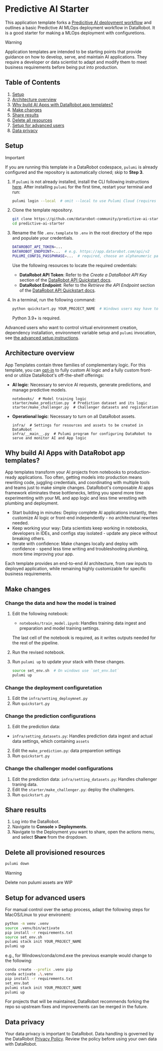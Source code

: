 # Predictive AI Starter

This application template forks a [Predicitive AI deployment workflow](https://github.com/datarobot-community/predictive-ai-starter/tree/main) and outlines a basic Predictive AI MLOps deployment workflow in DataRobot. It is a good starter for making a MLOps deployment with configuretions. 

> [!WARNING]
> Application templates are intended to be starting points that provide guidance on how to develop, serve, and maintain AI applications.
> They require a developer or data scientist to adapt and modify them to meet business requirements before being put into production.

## Table of Contents
1. [Setup](#setup)
2. [Architecture overview](#architecture-overview)
3. [Why build AI Apps with DataRobot app templates?](#why-build-ai-apps-with-datarobot-app-templates)
4. [Make changes](#make-changes)
5. [Share results](#share-results)
6. [Delete all resources](#delete-all-provisioned-resources)
7. [Setup for advanced users](#setup-for-advanced-users)
8. [Data privacy](#data-privacy)

## Setup

> [!IMPORTANT]  
> If you are running this template in a DataRobot codespace, `pulumi` is already configured and the repository is automatically cloned;
> skip to **Step 3**.

1. If `pulumi` is not already installed, install the CLI following instructions [here](https://www.pulumi.com/docs/iac/download-install/).
   After installing `pulumi` for the first time, restart your terminal and run:

   ```sh
   pulumi login --local  # omit --local to use Pulumi Cloud (requires separate account)
   ```

2. Clone the template repository.

   ```sh
   git clone https://github.com/datarobot-community/predictive-ai-starter
   cd predictive-ai-starter
   ```

3. Rename the file `.env.template` to `.env` in the root directory of the repo and populate your credentials.

   ```sh
   DATAROBOT_API_TOKEN=...
   DATAROBOT_ENDPOINT=...  # e.g. https://app.datarobot.com/api/v2
   PULUMI_CONFIG_PASSPHRASE=...  # required, choose an alphanumeric passphrase to be used for encrypting pulumi config
   ```
   Use the following resources to locate the required credentials:
   - **DataRobot API Token**: Refer to the *Create a DataRobot API Key* section of the [DataRobot API Quickstart docs](https://docs.datarobot.com/en/docs/api/api-quickstart/index.html#create-a-datarobot-api-key).
   - **DataRobot Endpoint**: Refer to the *Retrieve the API Endpoint* section of the [DataRobot API Quickstart docs](https://docs.datarobot.com/en/docs/api/api-quickstart/index.html#retrieve-the-api-endpoint).

4. In a terminal, run the following command:

   ```sh
   python quickstart.py YOUR_PROJECT_NAME  # Windows users may have to use `py` instead of `python`
   ```
   Python 3.9+ is required.

Advanced users who want to control virtual environment creation, dependency installation, environment variable setup
and `pulumi` invocation, see [the advanced setup instructions](#setup-for-advanced-users).

## Architecture overview

App Templates contain three families of complementary logic. For this template, you can [opt-in](#make-changes) to fully 
custom AI logic and a fully custom front-end or utilize DataRobot's off-the-shelf offerings:

- **AI logic**: Necessary to service AI requests, generate predictions, and manage predictive models.

  ```
  notebooks/  # Model training logic
  starter/make_prediction.py  # Prediction dataset and its logic
  starter/make_challenger.py  # Challenger datasets and registeration  
  ```

- **Operational logic**: Necessary to turn on all DataRobot assets.
  ```
  infra/  # Settings for resources and assets to be created in DataRobot
  infra/__main__.py  # Pulumi program for configuring DataRobot to serve and monitor AI and App logic
  ```

## Why build AI Apps with DataRobot app templates?

App templates transform your AI projects from notebooks to production-ready applications. Too often, getting models into production means rewriting code, juggling credentials, and coordinating with multiple tools and teams just to make simple changes. DataRobot's composable AI apps framework eliminates these bottlenecks, letting you spend more time experimenting with your ML and app logic and less time wrestling with plumbing and deployment.

- Start building in minutes: Deploy complete AI applications instantly, then customize AI logic or front-end independently - no architectural rewrites needed.
- Keep working your way: Data scientists keep working in notebooks, developers in IDEs, and configs stay isolated - update any piece without breaking others.
- Iterate with confidence: Make changes locally and deploy with confidence - spend less time writing and troubleshooting plumbing, more time improving your app.

Each template provides an end-to-end AI architecture, from raw inputs to deployed application, while remaining highly customizable for specific business requirements.

## Make changes

### Change the data and how the model is trained

1. Edit the following notebook:
   - `notebooks/train_model.ipynb`: Handles training data ingest and preparation and model training settings.

   The last cell of the notebook is required, as it writes outputs needed for the rest of the pipeline.
2. Run the revised notebook.
3. Run `pulumi up` to update your stack with these changes.

   ```sh
   source set_env.sh  # On windows use `set_env.bat`
   pulumi up
   ```

### Change the deployment configuretation

1. Edit the `infra/setting_deploymnet.py`
2. Run `quickstart.py`

### Change the prediction configurations

1. Edit the prediction data:
  -  `infra/setting_datasets.py`: Handles prediction data ingest and actual data settings, which containing `assets`
2. Edit the `make_prediction.py`: data preparetion settings
3. Run `quickstart.py`

### Change the challenger model configurations

1. Edit the prediction data: `infra/setting_datasets.py`: Handles challenger traning data.
2. Edit the `starter/make_challenger.py`: deploy the challengers.
3. Run `quickstart.py`


## Share results

1. Log into the DataRobot.
2. Navigate to **Console > Deployments**.
3. Navigate to the Deployment you want to share, open the actions menu, and select **Share** from the dropdown.

## Delete all provisioned resources

```sh
pulumi down
```

> [!WARNING]
> Delete non pulumi assets are WIP

## Setup for advanced users

For manual control over the setup process, adapt the following steps for MacOS/Linux to your environent:

```sh
python -m venv .venv
source .venv/bin/activate
pip install -r requirements.txt
source set_env.sh
pulumi stack init YOUR_PROJECT_NAME
pulumi up 
```

e.g., for Windows/conda/cmd.exe the previous example would change to the following:

```sh
conda create --prefix .venv pip
conda activate .\.venv
pip install -r requirements.txt
set_env.bat
pulumi stack init YOUR_PROJECT_NAME
pulumi up 
```

For projects that will be maintained, DataRobot recommends forking the repo so upstream fixes and improvements can be merged in the future.

## Data privacy

Your data privacy is important to DataRobot. Data handling is governed by the DataRobot [Privacy Policy](https://www.datarobot.com/privacy/). Review the policy before using your own data with DataRobot.

